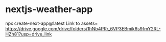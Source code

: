 # nextjs-weather-app
 
  npx create-next-app@latest
  Link to assets= https://drive.google.com/drive/folders/1hNb4PRr_6VP3EBmik6s9fmY2RL-HZh81?usp=drive_link

